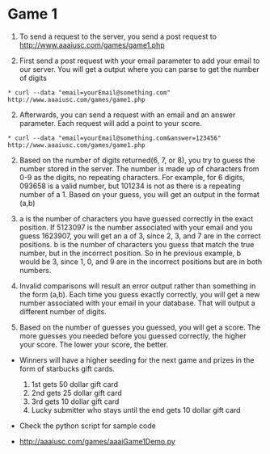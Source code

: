 # Game 1

1. To send a request to the server, you send a post request to http://www.aaaiusc.com/games/game1.php

  1. First send a post request with your email parameter to add your email to our server. You will get a output where you can parse to get the number of digits

    * curl --data "email=yourEmail@something.com" http://www.aaaiusc.com/games/game1.php

  2. Afterwards, you can send a request with an email and an answer parameter. Each request will add a point to your score.

    * curl --data "email=yourEmail@something.com&answer=123456" http://www.aaaiusc.com/games/game1.php

2. Based on the number of digits returned(6, 7, or 8), you try to guess the number stored in the server. The number is made up of characters from 0-9 as the digits, no repeating characters. For example, for 6 digits, 093658 is a valid number, but 101234 is not as there is a repeating number of a 1. Based on your guess, you will get an output in the format (a,b)

  1. a is the number of characters you have guessed correctly in the exact position. If 5123097 is the number associated with your email and you guess 1623907, you will get an a of 3, since 2, 3, and 7 are in the correct positions. b is the number of characters you guess that match the true number, but in the incorrect position. So in he previous example, b would be 3, since 1, 0, and 9 are in the incorrect positions but are in both numbers.

  2. Invalid comparisons will result an error output rather than something in the form (a,b). Each time you guess exactly correctly, you will get a new number associated with your email in your database. That will output a different number of digits.

3. Based on the number of guesses you guessed, you will get a score. The more guesses you needed before you guessed correctly, the higher your score. The lower your score, the better.

  * Winners will have a higher seeding for the next game and prizes in the form of starbucks gift cards.
    1. 1st gets 50 dollar gift card
    2. 2nd gets 25 dollar gift card
    3. 3rd gets 10 dollar gift card
    4. Lucky submitter who stays until the end gets 10 dollar gift card

  * Check the python script for sample code
  * http://aaaiusc.com/games/aaaiGame1Demo.py
